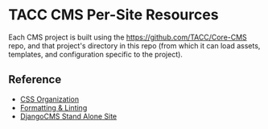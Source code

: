 # TACC CMS Per-Site Resources

Each CMS project is built using the https://github.com/TACC/Core-CMS repo, and that project's directory in this repo (from which it can load assets, templates, and configuration specific to the project).

## Reference

- [CSS Organization](https://confluence.tacc.utexas.edu/x/54AZCg)
- [Formatting & Linting](https://confluence.tacc.utexas.edu/x/HoBGCw)
- [DjangoCMS Stand Alone Site](https://confluence.tacc.utexas.edu/x/G4G-Ag)
